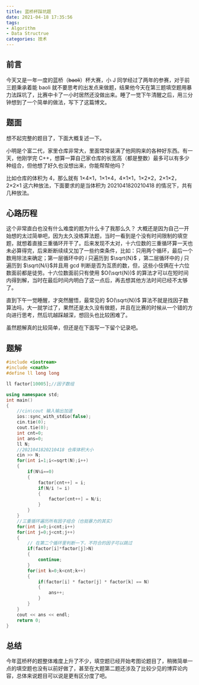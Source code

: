 ```yaml
---
title: 蓝桥杯踩坑题
date: 2021-04-18 17:35:56
tags:
- Algorithm
- Data Structrue
categories: 技术
---
```


## 前言

今天又是一年一度的蓝桥（~~baoli~~）杯大赛，小 J 同学经过了两年的参赛，对于前三题秉承着能 baoli 就不要思考的出发点来做题，结果他今天在第三题填空题用暴力法踩坑了，比赛中卡了一小时居然还没做出来。睡了一觉下午清醒之后，用三分钟想到了一个简单的做法，写下了这篇博文。

<!--more-->

## 题面

想不起完整的题目了，下面大概复述一下。

小明是个富二代，家里仓库非常大，里面常常装满了他网购来的各种好东西。有一天，他刚学完 C++，想算一算自己家仓库的长宽高（都是整数）最多可以有多少种组合，但他想了好久也没想出来，你能帮帮他吗？

比如仓库的体积为 4，那么就有 1×4×1，1×1×4，4×1×1，1×2×2，2×1×2，2×2×1 这六种放法，下面要求的是当体积为 2021041820210418 的情况下，共有几种放法。

## 心路历程

这个非常直白也没有什么难度的题为什么卡了我那么久？ 大概还是因为自己一开始想的太过简单吧，因为太久没练算法题，当时一看到是个没有时间限制的填空题，就想着直接三重循环开干了。后来发现不太对，十六位数的三重循环算一天也未必算得完，后来断断续续又加了一些约束条件，比如：只用两个循环，最后一个数用除法来确定；第一层循环中的 $i$ 只遍历到 $\sqrt{N}$  ，第二层循环中的 $j$ 只遍历到 $\sqrt{N/i}$并且用 gcd 判断是否为互质的数，但，这些小伎俩在十六位数面前都是徒劳。十六位数面前只有使用 $O(\sqrt{N})$ 的算法才可以在短时间内得到解，当时在最后时间内明白了这一点后，再去想其他方法时间已经不太够了。

直到下午一觉睡醒，才突然醒悟，最常见的 $O(\sqrt{N})$  算法不就是找因子数算法吗，大一就学过了，果然还是太久没有做题，并且在比赛的时候从一个错的方向进行思考，然后坑越踩越深，想回头也比较困难了。

虽然题解真的比较简单，但还是在下面写一下留个记录吧。

## 题解

```c++
#include <iostream>
#include <cmath>
#define ll long long

ll factor[10005];//因子数组 

using namespace std;
int main()
{
	//cin\cout 输入输出加速 
	ios::sync_with_stdio(false);
	cin.tie(0);
	cout.tie(0);
	int cnt=0;
	int ans=0;
	ll N;
	//2021041820210418 仓库体积大小 
	cin >> N;
	for(int i=1;i<=sqrt(N);i++)
	{
		if(N%i==0)
		{
			factor[cnt++] = i;
			if(N/i != i)
			{
				factor[cnt++] = N/i;
			}	
		}
	}
	//三重循环遍历所有因子组合（也挺暴力的其实） 
	for(int i=0;i<cnt;i++)
	for(int j=0;j<cnt;j++)
	{
		// 在第二个循环里判断一下，不符合的因子可以跳过 
		if(factor[i]*factor[j]>N)
		{
			continue;
		}
		for(int k=0;k<cnt;k++)
		{	
			if(factor[i] * factor[j] * factor[k] == N)
			{
				ans++;
			}
		}	
	}
	cout << ans << endl;
	return 0;
} 
```

## 总结

今年蓝桥杯的题整体难度上升了不少，填空题已经开始考图论题目了，稍微简单一点的填空题也没有以前好做了，甚至在大题第二题还涉及了比较少见的博弈论内容，总体来说题目可以说是更有区分度了吧。